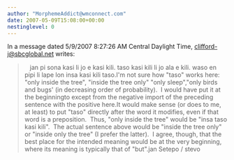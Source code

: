 ```yaml
---
author: "MorphemeAddict@wmconnect.com"
date: 2007-05-09T15:08:00+00:00
nestinglevel: 0
---
```

In a message dated 5/9/2007 8:27:26 AM Central Daylight Time, [clifford-j@sbcglobal.net](mailto://clifford-j@sbcglobal.net) writes:

>    jan pi sona kasi li jo e kasi kili. taso kasi kili li jo ala e kili. waso en pipi li lape lon
> insa kasi kili taso.I'm not sure how "taso" works here: "only inside the tree", "inside the tree only" "only sleep","only birds and bugs' (in decreasing order of probability).  I would have put it at the beginningto except from the negative import of the preceding sentence with the positive here.It would make sense (or does to me, at least) to put "taso" directly after the word it modifies, even if that word is a preposition.  Thus, "only inside the tree" would be "insa taso kasi kili".  The actual sentence above would be "inside the tree only" or "inside only the tree" (I prefer the latter).  I agree, though, that the best place for the intended meaning would be at the very beginning, where its meaning is typically that of "but".jan Setepo / stevo